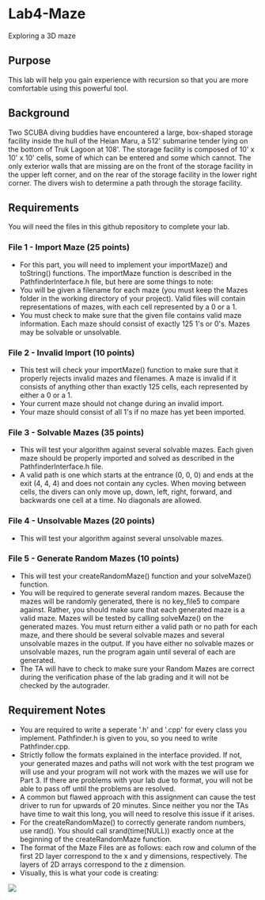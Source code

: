 # Lab4-Maze
Exploring a 3D maze

## Purpose
This lab will help you gain experience with recursion so that you are more comfortable using this powerful tool.

## Background
Two SCUBA diving buddies have encountered a large, box-shaped storage facility inside the hull of the Heian Maru, a 512' submarine tender lying on the bottom of Truk Lagoon at 108'. The storage facility is composed of 10' x 10' x 10' cells, some of which can be entered and some which cannot. The only exterior walls that are missing are on the front of the storage facility in the upper left corner, and on the rear of the storage facility in the lower right corner. The divers wish to determine a path through the storage facility.

## Requirements
You will need the files in this github repository to complete your lab.

### File 1 - Import Maze (25 points)
* For this part, you will need to implement your importMaze() and toString() functions. The importMaze function is described in the PathfinderInterface.h file, but here are some things to note:
* You will be given a filename for each maze (you must keep the Mazes folder in the working directory of your project). Valid files will contain representations of mazes, with each cell represented by a 0 or a 1.
* You must check to make sure that the given file contains valid maze information. Each maze should consist of exactly 125 1's or 0's. Mazes may be solvable or unsolvable.

### File 2 - Invalid Import (10 points)
* This test will check your importMaze() function to make sure that it properly rejects invalid mazes and filenames. A maze is invalid if it consists of anything other than exactly 125 cells, each represented by either a 0 or a 1.
* Your current maze should not change during an invalid import.
* Your maze should consist of all 1's if no maze has yet been imported.

### File 3 - Solvable Mazes (35 points)
* This will test your algorithm against several solvable mazes. Each given maze should be properly imported and solved as described in the PathfinderInterface.h file.
* A valid path is one which starts at the entrance (0, 0, 0) and ends at the exit (4, 4, 4) and does not contain any cycles. When moving between cells, the divers can only move up, down, left, right, forward, and backwards one cell at a time. No diagonals are allowed.

### File 4 - Unsolvable Mazes (20 points)
* This will test your algorithm against several unsolvable mazes. 

### File 5 - Generate Random Mazes (10 points)
* This will test your createRandomMaze() function and your solveMaze() function. 
* You will be required to generate several random mazes. Because the mazes will be randomly generated, there is no key_file5 to compare against. Rather, you should make sure that each generated maze is a valid maze. Mazes will be tested by calling solveMaze() on the generated mazes. You must return either a valid path or no path for each maze, and there should be several solvable mazes and several unsolvable mazes in the output. If you have either no solvable mazes or unsolvable mazes, run the program again until several of each are generated.
* The TA will have to check to make sure your Random Mazes are correct during the verification phase of the lab grading and it will not be checked by the autograder.

## Requirement Notes
* You are required to write a seperate '.h' and '.cpp' for every class you implement. Pathfinder.h is given to you, so you need to write Pathfinder.cpp.
* Strictly follow the formats explained in the interface provided. If not, your generated mazes and paths will not work with the test program we will use and your program will not work with the mazes we will use for Part 3. If there are problems with your lab due to format, you will not be able to pass off until the problems are resolved.
* A common but flawed approach with this assignment can cause the test driver to run for upwards of 20 minutes. Since neither you nor the TAs have time to wait this long, you will need to resolve this issue if it arises.
* For the createRandomMaze() to correctly generate random numbers, use rand(). You should call srand(time(NULL)) exactly once at the beginning of the createRandomMaze function.
* The format of the Maze Files are as follows: each row and column of the first 2D layer correspond to the x and y dimensions, respectively. The layers of 2D arrays correspond to the z dimension.
* Visually, this is what your code is creating:
 
![](https://mjcleme.github.io/3DMaze.JPG)


